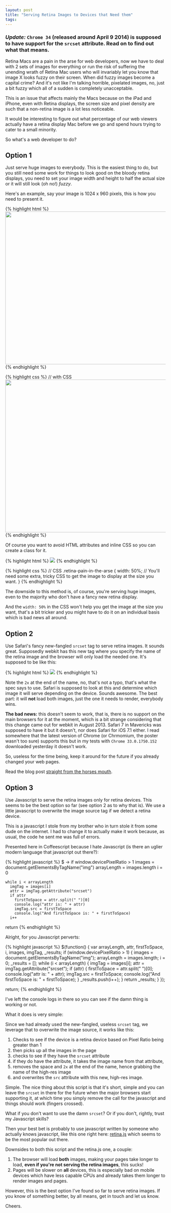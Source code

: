 ```yaml
---
layout: post
title: "Serving Retina Images to Devices that Need them"
tags:
---
```



### *Update:* `Chrome 34` (released around April 9 2014) is supposed to have support for the `srcset` attribute. Read on to find out what that means.

Retina Macs are a pain in the arse for web developers, now we have to deal with 2 sets of images for everything or run the risk of suffering the unending wrath of Retina Mac users who will invariably let you know that image X looks fuzzy on their screen. When did fuzzy images become a capital crime? And it's not like I'm talking horrible, pixelated images, no, just a bit fuzzy which all of a sudden is completely unacceptable.

This is an issue that affects mainly the Macs because on the iPad and iPhone, even with Retina displays, the screen size and pixel density are such that a non-retina image is a lot less noticeable.

It would be interesting to figure out what percentage of our web viewers actually have a retina display Mac before we go and spend hours trying to cater to a small minority.

So what's a web developer to do?

## Option 1
Just serve huge images to everybody. This is the easiest thing to do, but you still need some work for things to look good on the bloody retina displays, you need to set your image width and height to half the actual size or it will still look (oh no!) *fuzzy*.

Here's an example, say your image is 1024 x 960 pixels, this is how you need to present it.

{% highlight html %}
<img src="retina-image@2x.png" width="512" height="480">
{% endhighlight %}

{% highlight css %}
// with CSS
<img src="retina-image@2x.png" style="width: 512px; height: 480px;">
{% endhighlight %}

Of course you want to avoid HTML attributes and inline CSS so you can create a class for it.

{% highlight html %}
<img src="retina-image@2x.png" class="retina-pain-in-the-arse">
{% endhighlight %}

{% highlight css %}
// CSS
.retina-pain-in-the-arse {
    width: 50%;
    // You'll need some extra, tricky CSS to get the image to display at the size you want.
}
{% endhighlight %}

The downside to this method is, of course, you're serving huge images, even to the majority who don't have a fancy new retina display.

And the `width: 50%` in the CSS won't help you get the image at the size you want, that's a bit tricker and you might have to do it on an individual basis which is bad news all around.


## Option 2
Use Safari's fancy new-fangled `srcset` tag to serve retina images. It sounds great. Supposedly webkit has this new tag where you specify the name of the retina image and the browser will only load the needed one. It's supposed to be like this:

{% highlight html %}
<img src="normal-image.png" srcset="big-ass-retina-image.png 2x">
{% endhighlight %}

Note the `2x` at the end of the name, no, that's not a typo, that's what the spec says to use. Safari is supposed to look at this and determine which image it will serve depending on the device. Sounds awesome. The best part: it will **not** load both images, just the one it needs to render, everybody wins.

**The bad news:** this doesn't seem to work, that is, there is no support on the main browsers for it at the moment, which is a bit strange considering that this change came out for webkit in August 2013. Safari 7 in Mavericks was supposed to have it but it doesn't, nor does Safari for iOS 7.1 either. I read somewhere that the latest version of Chrome (or Chrmomium, the poster wasn't too sure) supports this but in my tests with `Chrome 33.0.1750.152` downloaded yesterday it doesn't work.

So, useless for the time being, keep it around for the future if you already changed your web pages.

Read the blog post [straight from the horses mouth](https://www.webkit.org/blog/2910/improved-support-for-high-resolution-displays-with-the-srcset-image-attribute/).


## Option 3
Use Javascript to serve the retina images only for retina devices. This seems to be the best option so far (see option 2 as to why that is). We use a little javascript to overwrite the image source tag if we detect a retina device.

This is a javascript I stole from my brother who in turn stole it from some dude on the internet. I had to change it to actually make it work because, as usual, the code he sent me was full of errors.

Presented here in Coffeescript because I hate Javascript (is there an uglier modern language that javascript out there?):

{% highlight javascript %}
$ ->
  if window.devicePixelRatio > 1
    images = document.getElementsByTagName("img")
    arrayLength = images.length
    i = 0

    while i < arrayLength
      imgTag = images[i]
      attr = imgTag.getAttribute("srcset")
      if attr
        firstToSpace = attr.split(" ")[0]
        console.log("attr is: " + attr)
        imgTag.src = firstToSpace
        console.log("And firstToSpace is: " + firstToSpace)
      i++
return
{% endhighlight %}

Alright, for you Javascript perverts:

{% highlight javascript %}
$(function() {
  var arrayLength, attr, firstToSpace, i, images, imgTag, _results;
  if (window.devicePixelRatio > 1) {
    images = document.getElementsByTagName("img");
    arrayLength = images.length;
    i = 0;
    _results = [];
    while (i < arrayLength) {
      imgTag = images[i];
      attr = imgTag.getAttribute("srcset");
      if (attr) {
        firstToSpace = attr.split(" ")[0];
        console.log("attr is: " + attr);
        imgTag.src = firstToSpace;
        console.log("And firstToSpace is: " + firstToSpace);
      }
      _results.push(i++);
    }
    return _results;
  }
});

return;
{% endhighlight %}

I've left the console logs in there so you can see if the damn thing is working or not.

What it does is very simple:

Since we had already used the new-fangled, useless `srcset` tag, we leverage that to overwrite the image source, it works like this:



1. Checks to see if the device is a retina device based on Pixel Ratio being greater than 1
2. then picks up all the images in the page
2. checks to see if they have the `srcset` attribute
3. if they do have the attribute, it takes the image name from that attribute,
4. removes the space and `2x` at the end of the name, hence grabbing the name of the high-res image
5. and overwrites the `src` attribute with this new, high-res image.

Simple. The nice thing about this script is that it's short, simple and you can leave the `srcset` in there for the future when the major browsers start supporting it, at which time you simply remove the call for the javascript and things should work (fingers crossed).

What if you don't want to use the damn `srcset`? Or if you don't, rightly, trust my Javascript skills?

Then your best bet is probably to use javascript written by someone who actually knows javascript, like this one right here: [retina.js](http://retinajs.com/) which seems to be the most popular out there.

Downsides to both this script and the retina.js one, a couple:

1. The browser will load **both** images, making your pages take longer to load, **even if you're not serving the retina images**, this sucks!
2. Pages will be slower on **all** devices, this is especially bad on mobile devices which have less capable CPUs and already takes them longer to render images and pages.

However, this is the best option I've found so far to serve retina images. If you know of something better, by all means, get in touch and let us know.

Cheers.
